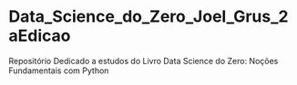 # Data_Science_do_Zero_Joel_Grus_2aEdicao
 Repositório Dedicado a estudos do Livro Data Science do Zero: Noções Fundamentais com Python
